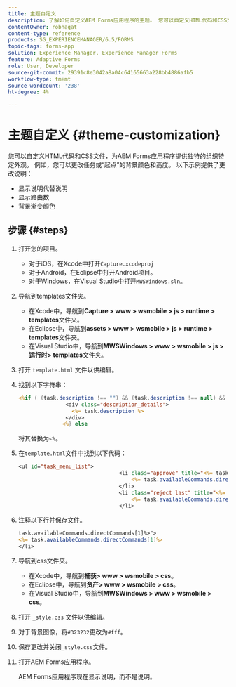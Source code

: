 ```yaml
---
title: 主题自定义
description: 了解如何自定义AEM Forms应用程序的主题。 您可以自定义HTML代码和CSS文件，以提供特定于组织的外观。
contentOwner: robhagat
content-type: reference
products: SG_EXPERIENCEMANAGER/6.5/FORMS
topic-tags: forms-app
solution: Experience Manager, Experience Manager Forms
feature: Adaptive Forms
role: User, Developer
source-git-commit: 29391c8e3042a8a04c64165663a228bb4886afb5
workflow-type: tm+mt
source-wordcount: '238'
ht-degree: 4%

---
```


# 主题自定义 {#theme-customization}

您可以自定义HTML代码和CSS文件，为AEM Forms应用程序提供独特的组织特定外观。 例如，您可以更改任务或“起点”的背景颜色和高度。 以下示例提供了更改说明：

* 显示说明代替说明
* 显示路由数
* 背景渐变颜色

## 步骤 {#steps}

1. 打开您的项目。

   * 对于iOS，在Xcode中打开`Capture.xcodeproj`
   * 对于Android，在Eclipse中打开Android项目。
   * 对于Windows，在Visual Studio中打开`MWSWindows.sln`。

1. 导航到templates文件夹。

   * 在Xcode中，导航到&#x200B;**Capture > www > wsmobile > js > runtime > templates**&#x200B;文件夹。
   * 在Eclipse中，导航到&#x200B;**assets > www > wsmobile > js > runtime > templates**&#x200B;文件夹。
   * 在Visual Studio中，导航到&#x200B;**MWSWindows > www > wsmobile > js >运行时> templates**&#x200B;文件夹。

1. 打开 `template.html` 文件以供编辑。
1. 找到以下字符串：

   ```jsp
   <%if ( (task.description !== "") && (task.description !== null) && (typeof task.description !== null) && (typeof task.description !== 'undefined') ) {%>
                  <div class="description_details">
                    <%= task.description %>
                  </div>
                 <%} else
   ```

   将其替换为`<%`。

1. 在`template.html`文件中找到以下代码：

   ```jsp
   <ul id="task_menu_list">
                                   <li class="approve" title="<%= task.availableCommands.directCommands[0]%>" data-routename="<%= task.availableCommands.directCommands[0]%>">
                                       <%= task.availableCommands.directCommands[0]%>
                                   </li>
                                   <li class="reject last" title="<%= task.availableCommands.directCommands[1]%>" data-routename="<%= task.availableCommands.directCommands[1]%>">
                                       <%= task.availableCommands.directCommands[1]%>
                                   </li>
   ```

1. 注释以下行并保存文件。

   ```jsp
   task.availableCommands.directCommands[1]%>">
   <%= task.availableCommands.directCommands[1]%>
   </li>
   ```

1. 导航到css文件夹。

   * 在Xcode中，导航到&#x200B;**捕获> www > wsmobile > css**。
   * 在Eclipse中，导航到&#x200B;**资产> www > wsmobile > css**。
   * 在Visual Studio中，导航到&#x200B;**MWSWindows > www > wsmobile > css**。

1. 打开 `_style.css` 文件以供编辑。
1. 对于背景图像，将`#323232`更改为`#fff`。
1. 保存更改并关闭`_style.css`文件。
1. 打开AEM Forms应用程序。

   AEM Forms应用程序现在显示说明，而不是说明。
